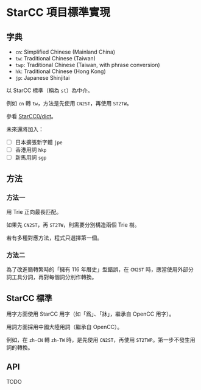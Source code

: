 # StarCC 項目標準實現

## 字典

- `cn`: Simplified Chinese (Mainland China)
- `tw`: Traditional Chinese (Taiwan)
- `twp`: Traditional Chinese (Taiwan, with phrase conversion)
- `hk`: Traditional Chinese (Hong Kong)
- `jp`: Japanese Shinjitai

以 StarCC 標準（稱為 `st`）為中介。

例如 `cn` 轉 `tw`，方法是先使用 `CN2ST`，再使用 `ST2TW`。

參看 [StarCC0/dict](https://github.com/StarCC0/dict)。

未來還將加入：

- [ ] 日本擴張新字體 `jpe`
- [ ] 香港用詞 `hkp`
- [ ] 新馬用詞 `sgp`

## 方法

### 方法一

用 Trie 正向最長匹配。

如果先 `CN2ST`，再 `ST2TW`，則需要分別構造兩個 Trie 樹。

若有多種對應方法，程式只選擇第一個。

### 方法二

為了改進簡轉繁時的「擁有 116 年曆史」型錯誤，在 `CN2ST` 時，應當使用外部分詞工具分詞，再對每個詞分別作轉換。

## StarCC 標準

用字方面使用 StarCC 用字（如「爲」、「牀」，繼承自 OpenCC 用字）。

用詞方面採用中國大陸用詞（繼承自 OpenCC）。

例如，在 `zh-CN` 轉 `zh-TW` 時，是先使用 `CN2ST`，再使用 `ST2TWP`。第一步不發生用詞的轉換。

## API

TODO
